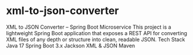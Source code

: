 # xml-to-json-converter
XML to JSON Converter – Spring Boot Microservice  This project is a lightweight Spring Boot application that exposes a REST API for converting XML files of any depth or structure into clean, readable JSON. Tech Stack Java 17  Spring Boot 3.x  Jackson XML &amp; JSON  Maven
